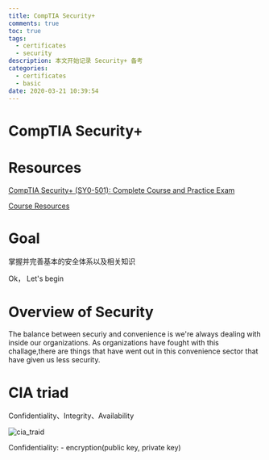 ```yaml
---
title: CompTIA Security+
comments: true
toc: true
tags:
  - certificates
  - security
description: 本文开始记录 Security+ 备考
categories:
  - certificates
  - basic
date: 2020-03-21 10:39:54
---
```


# CompTIA Security+

# Resources

[CompTIA Security+ (SY0-501): Complete Course and Practice Exam](https://diontraining.com/lessons/1-overview-of-security-2/)

[Course Resources](https://github.com/PacktPublishing/CompTIA-Security-SY0-501-Complete-Course-and-Practice-Exam)

# Goal

掌握并完善基本的安全体系以及相关知识

Ok， Let's begin

# Overview of Security

The balance between securiy and convenience is we're always dealing with inside our organizations. As organizations have fought with this challage,there are things that have went out in this convenience sector that have given us less security.

# CIA triad

Confidentiality、Integrity、Availability

![cia_traid](https://raw.githubusercontent.com/violetu/blogimages/master/20203211584800605871.png)

Confidentiality:
    - encryption(public key, private key)